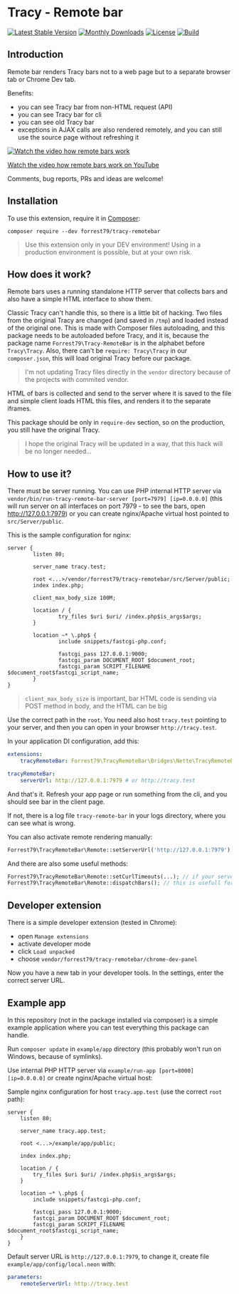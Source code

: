 # Tracy - Remote bar

[![Latest Stable Version](https://poser.pugx.org/forrest79/tracy-remotebar/v)](//packagist.org/packages/forrest79/tracy-remotebar)
[![Monthly Downloads](https://poser.pugx.org/forrest79/tracy-remotebar/d/monthly)](//packagist.org/packages/forrest79/tracy-remotebar)
[![License](https://poser.pugx.org/forrest79/tracy-remotebar/license)](//packagist.org/packages/forrest79/tracy-remotebar)
[![Build](https://github.com/forrest79/tracy-remotebar/actions/workflows/build.yml/badge.svg?branch=master)](https://github.com/forrest79/tracy-remotebar/actions/workflows/build.yml)


## Introduction

Remote bar renders Tracy bars not to a web page but to a separate browser tab or Chrome Dev tab.

Benefits:
- you can see Tracy bar from non-HTML request (API)
- you can see Tracy bar for cli
- you can see old Tracy bar
- exceptions in AJAX calls are also rendered remotely, and you can still use the source page without refreshing it

[![Watch the video how remote bars work](https://github.com/forrest79/tracy-remotebar/raw/master/tracy-remotebar.gif)](https://www.youtube.com/watch?v=QlfuULJbgFw)

[Watch the video how remote bars work on YouTube](https://www.youtube.com/watch?v=ELMyJ9pygCk)

Comments, bug reports, PRs and ideas are welcome!


## Installation

To use this extension, require it in [Composer](https://getcomposer.org/):

```
composer require --dev forrest79/tracy-remotebar
```

> Use this extension only in your DEV environment! Using in a production environment is possible, but at your own risk.


## How does it work?

Remote bars uses a running standalone HTTP server that collects bars and also have a simple HTML interface to show them.

Classic Tracy can't handle this, so there is a little bit of hacking. Two files from the original Tracy are changed (and saved in `/tmp`) and loaded instead of
the original one. This is made with Composer files autoloading, and this package needs to be autoloaded before Tracy, and it is, because the package name
`Forrest79\Tracy-RemoteBar` is in the alphabet before `Tracy\Tracy`. Also, there can't be `require: Tracy\Tracy` in our `composer.json`, this will load original Tracy
before our package.

> I'm not updating Tracy files directly in the `vendor` directory because of the projects with commited vendor.

HTML of bars is collected and send to the server where it is saved to the file and simple client loads HTML this files, and renders it to the separate iframes. 

This package should be only in `require-dev` section, so on the production, you still have the original Tracy.

> I hope the original Tracy will be updated in a way, that this hack will be no longer needed...


## How to use it?

There must be server running. You can use PHP internal HTTP server via `vendor/bin/run-tracy-remote-bar-server [port=7979] [ip=0.0.0.0]`
(this will run server on all interfaces on port 7979 - to see the bars, open http://127.0.0.1:7979) or you can create nginx/Apache virtual
host pointed to `src/Server/public`.

This is the sample configuration for nginx:

```
server {
        listen 80;

        server_name tracy.test;

        root <...>/vendor/forrest79/tracy-remotebar/src/Server/public;
        index index.php;

        client_max_body_size 100M;

        location / {
                try_files $uri $uri/ /index.php$is_args$args;
        }

        location ~* \.php$ {
                include snippets/fastcgi-php.conf;

                fastcgi_pass 127.0.0.1:9000;
                fastcgi_param DOCUMENT_ROOT $document_root;
                fastcgi_param SCRIPT_FILENAME $document_root$fastcgi_script_name;
        }
}
```

> `client_max_body_size` is important, bar HTML code is sending via POST method in body, and the HTML can be big

Use the correct path in the `root`. You need also host `tracy.test` pointing to your server, and then you can open in your browser `http://tracy.test`.

In your application DI configuration, add this:

```yaml
extensions:
    tracyRemoteBar: Forrest79\TracyRemoteBar\Bridges\Nette\TracyRemoteBarExtension

tracyRemoteBar:
    serverUrl: http://127.0.0.1:7979 # or http://tracy.test
```

And that's it. Refresh your app page or run something from the cli, and you should see bar in the client page.

If not, there is a log file `tracy-remote-bar` in your logs directory, where you can see what is wrong.

You can also activate remote rendering manually:

```php
Forrest79\TracyRemoteBar\Remote::setServerUrl('http://127.0.0.1:7979'); // or http://tracy.test
``` 

And there are also some useful methods:

```php
Forrest79\TracyRemoteBar\Remote::setCurlTimeouts(...); // if your server is slow, you can adjust cURL timeouts...
Forrest79\TracyRemoteBar\Remote::dispatchBars(); // this is usefull for long running services in cli - calling this immediately send bars to the server and you can do it many times during one execution (just be aware that some bars can grow because they are not reset)
```


## Developer extension

There is a simple developer extension (tested in Chrome):

- open `Manage extensions`
- activate developer mode
- click `Load unpacked`
- choose `vendor/forrest79/tracy-remotebar/chrome-dev-panel`

Now you have a new tab in your developer tools. In the settings, enter the correct server URL.


## Example app

In this repository (not in the package installed via composer) is a simple example application where you can test everything this
package can handle.

Run `composer update` in `example/app` directory (this probably won't run on Windows, because of symlinks).

Use internal PHP HTTP server via `example/run-app [port=8000] [ip=0.0.0.0]` or create nginx/Apache virtual host: 

Sample nginx configuration for host `tracy.app.test` (use the correct `root` path):

```
server {
	listen 80;

	server_name tracy.app.test;

	root <...>/example/app/public;

	index index.php;

	location / {
		try_files $uri $uri/ /index.php$is_args$args;
	}

	location ~* \.php$ {
		include snippets/fastcgi-php.conf;

		fastcgi_pass 127.0.0.1:9000;
		fastcgi_param DOCUMENT_ROOT $document_root;
		fastcgi_param SCRIPT_FILENAME $document_root$fastcgi_script_name;
	}
}
```

Default server URL is `http://127.0.0.1:7979`, to change it, create file `example/app/config/local.neon` with:

```yaml
parameters:
    remoteServerUrl: http://tracy.test
```
